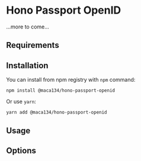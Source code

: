 # Hono Passport OpenID

...more to come...

## Requirements

## Installation

You can install from npm registry with `npm` command:

```
npm install @maca134/hono-passport-openid
```

Or use `yarn`:

```
yarn add @maca134/hono-passport-openid
```
## Usage

## Options